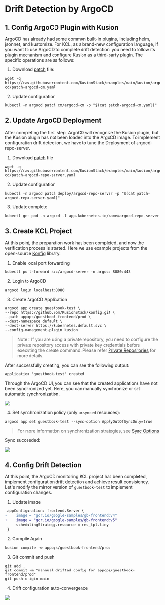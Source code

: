 # Drift Detection by ArgoCD

## 1. Config ArgoCD Plugin with Kusion

ArgoCD has already had some common built-in plugins, including helm, jsonnet, and kustomize. 
For KCL, as a brand-new configuration language, if you want to use ArgoCD to complete drift detection, 
you need to follow its plugin mechanism and configure Kusion as a third-party plugin.
The specific operations are as follows:

1. Download [patch](https://github.com/KusionStack/examples/blob/main/kusion/argo-cd/patch-argocd-cm.yaml) file:

```shell
wget -q https://raw.githubusercontent.com/KusionStack/examples/main/kusion/argo-cd/patch-argocd-cm.yaml
```

2. Update configuration

```shell
kubectl -n argocd patch cm/argocd-cm -p "$(cat patch-argocd-cm.yaml)"
```

## 2. Update ArgoCD Deployment

After completing the first step, ArgoCD will recognize the Kusion plugin, 
but the Kusion plugin has not been loaded into the ArgoCD image. 
To implement configuration drift detection, we have to tune the Deployment of argocd-repo-server.

1. Download [patch](https://github.com/KusionStack/examples/blob/main/kusion/argo-cd/patch-argocd-repo-server.yaml) file

```shell
wget -q https://raw.githubusercontent.com/KusionStack/examples/main/kusion/argo-cd/patch-argocd-repo-server.yaml
```

2. Update configuration

```shell
kubectl -n argocd patch deploy/argocd-repo-server -p "$(cat patch-argocd-repo-server.yaml)"
```

3. Update complete

```shell
kubectl get pod -n argocd -l app.kubernetes.io/name=argocd-repo-server
```

## 3. Create KCL Project

At this point, the preparation work has been completed, and now the verification process is started. 
Here we use example projects from the open-source [Konfig](https://github.com/KusionStack/konfig) library.

1. Enable local port forwarding

```shell
kubectl port-forward svc/argocd-server -n argocd 8080:443
```

2. Login to ArgoCD

```shell
argocd login localhost:8080
```

3. Create ArgoCD Application

```shell
argocd app create guestbook-test \
--repo https://github.com/KusionStack/konfig.git \
--path appops/guestbook-frontend/prod \
--dest-namespace default \
--dest-server https://kubernetes.default.svc \
--config-management-plugin kusion
```

> Note：If you are using a private repository, you need to configure the private repository access with private key credentials before executing the create command. 
> Please refer [Private Repositories](https://argo-cd.readthedocs.io/en/stable/user-guide/private-repositories/#ssh-private-key-credential) for more details.

After successfully creating, you can see the following output:

```
application 'guestbook-test' created
```

Through the ArgoCD UI, you can see that the created applications have not been synchronized yet. 
Here, you can manually synchronize or set automatic synchronization.

![](/img/docs/user_docs/guides/argocd/out-of-sync.jpg)

4. Set synchronization policy (only `unsynced` resources):

```shell
argocd app set guestbook-test --sync-option ApplyOutOfSyncOnly=true
```

> For more information on synchronization strategies, see [Sync Options](https://argo-cd.readthedocs.io/en/stable/user-guide/sync-options/)

Sync succeeded:

![](/img/docs/user_docs/guides/argocd/synced.jpg)

## 4. Config Drift Detection

At this point, the ArgoCD monitoring KCL project has been completed, implement configuration drift detection and achieve result consistency.
Let's modify the mirror version of `guestbook-test` to implement configuration changes.

1. Update image

```diff
 appConfiguration: frontend.Server {
-    image = "gcr.io/google-samples/gb-frontend:v4"
+    image = "gcr.io/google-samples/gb-frontend:v5"
     schedulingStrategy.resource = res_tpl.tiny
 }
```

2. Compile Again

```shell
kusion compile -w appops/guestbook-frontend/prod
```

3. Git commit and push

```shell
git add .
git commit -m "mannual drifted config for appops/guestbook-frontend/prod"
git push origin main
```

4. Drift configuration auto-convergence

![](/img/docs/user_docs/guides/argocd/reconcile-drifted-config.jpg)


